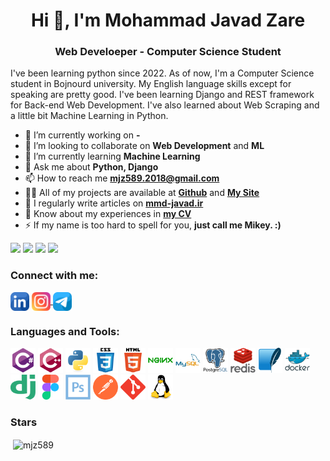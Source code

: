 <h1 align="center">Hi 👋, I'm Mohammad Javad Zare</h1>
<!-- =================================== -->

<h3 align="center">Web Develoeper - Computer Science Student</h3>
<!-- ----------------------------------------- -->

I've been learning python since 2022. As of now, I'm a Computer Science student in Bojnourd university. My English language skills except for speaking are pretty good. I've been learning Django and REST framework for Back-end Web Development. I've also learned about Web Scraping and a little bit Machine Learning in Python.

<!-- <p align="left"> <img src="https://komarev.com/ghpvc/?username=mjz589&label=Profile%20views&color=7F00FF&style=flat" alt="mjz589" /> </p> -->


- 🔭 I’m currently working on **-**
- 🤝 I’m looking to collaborate on **Web Development** and **ML**
- 🌱 I’m currently learning **Machine Learning**
- 💬 Ask me about **Python, Django**
- 📫 How to reach me **mjz589.2018@gmail.com**
- 👨‍💻 All of my projects are available at **<a href="https://github.com/mjavadzare">Github<a>** and **<a href="https://mmd-javad.ir/">My Site<a>**
- 📝 I regularly write articles on **<a href="http://mmd-javad.ir">mmd-javad.ir<a>**
- 📄 Know about my experiences in **<a href="http://mjavadzare.github.io">my CV<a>**
- ⚡ If my name is too hard to spell for you, **just call me Mikey. :)**

<div> <a href="https://www.linkedin.com/in/mohammad-javad-zare" target="_blank"><img src="https://img.shields.io/badge/LinkedIn-0077B5?style=for-the-badge&logo=linkedin&logoColor=white" target="_blank"></a>
<a href="https://github.com/mjavadzare" target="_blank"><img src="https://img.shields.io/badge/GitHub-100000?style=for-the-badge&logo=github&logoColor=white" target="_blank"></a>
<a href="https://instagram.com/mmd.javad__" target="_blank"><img src="https://img.shields.io/badge/Instagram-E4405F?style=for-the-badge&logo=instagram&logoColor=white" target="_blank"></a>
<a href = "mailto:mjz589.2018@gmail.com"><img src="https://img.shields.io/badge/-Gmail-%23333?style=for-the-badge&logo=gmail&logoColor=white" target="_blank"></a>
</div><h3 align="left">Connect with me:</h3>
<p align="left">
<a href="https://linkedin.com/in/mohammad-javad-zare" target="blank"><img align="center" src="/linkedin.png" alt="mohammad-javad-zare" height="30" width="30" /></a> <a href="https://instagram.com/mmd.javad__" target="blank"><img align="center" src="/instagram.png" alt="mmd.javad__" height="30" width="30" /> </a><a href="https://t.me/www_mohammad" target="blank"><img align="center" src="/telegram.png" alt="www_mohammad" height="30" width="30" /></a></p>

<h3 align="left">Languages and Tools:</h3>
<p align="left">
<img src="https://raw.githubusercontent.com/teamedwardforever/Readme-Generator/71f25dd8b98329b168142a6b782a107b75eab178/svg/Skills/Languages/csharp-original.svg" alt="Csharp" width="40" height="40"/>
<img src="https://raw.githubusercontent.com/teamedwardforever/Readme-Generator/71f25dd8b98329b168142a6b782a107b75eab178/svg/Skills/Languages/cplusplus-original.svg" alt="CPP" width="40" height="40"/>
<img src="https://raw.githubusercontent.com/teamedwardforever/Readme-Generator/71f25dd8b98329b168142a6b782a107b75eab178/svg/Skills/Languages/python-original.svg" alt="Python" width="40" height="40"/>
<img src="https://raw.githubusercontent.com/teamedwardforever/Readme-Generator/71f25dd8b98329b168142a6b782a107b75eab178/svg/Skills/Frontend/css3-original-wordmark.svg" alt="Css" width="40" height="40"/>
<img src="https://raw.githubusercontent.com/teamedwardforever/Readme-Generator/71f25dd8b98329b168142a6b782a107b75eab178/svg/Skills/Frontend/html5-original-wordmark.svg" alt="HTML" width="40" height="40"/>
<img src="https://raw.githubusercontent.com/teamedwardforever/Readme-Generator/71f25dd8b98329b168142a6b782a107b75eab178/svg/Skills/Backend/nginx-original.svg" alt="Nginx" width="40" height="40"/>
<img src="https://raw.githubusercontent.com/teamedwardforever/Readme-Generator/71f25dd8b98329b168142a6b782a107b75eab178/svg/Skills/Database/mysql-original-wordmark.svg" alt="Mysql" width="40" height="40"/>
<img src="https://raw.githubusercontent.com/teamedwardforever/Readme-Generator/71f25dd8b98329b168142a6b782a107b75eab178/svg/Skills/Database/postgresql-original-wordmark.svg" alt="Postgresql" width="40" height="40"/>
<img src="https://raw.githubusercontent.com/teamedwardforever/Readme-Generator/71f25dd8b98329b168142a6b782a107b75eab178/svg/Skills/Database/redis-original-wordmark.svg" alt="Redis" width="40" height="40"/>
<img src="https://raw.githubusercontent.com/teamedwardforever/Readme-Generator/71f25dd8b98329b168142a6b782a107b75eab178/svg/Skills/Database/sqlite-icon.svg" alt="Sqlite" width="40" height="40"/>
<img src="https://raw.githubusercontent.com/teamedwardforever/Readme-Generator/71f25dd8b98329b168142a6b782a107b75eab178/svg/Skills/Devops/docker-original-wordmark.svg" alt="Docker" width="40" height="40"/>
<img src="https://raw.githubusercontent.com/teamedwardforever/Readme-Generator/71f25dd8b98329b168142a6b782a107b75eab178/svg/Skills/Framework/django.svg" alt="Django" width="40" height="40"/>
<img src="https://raw.githubusercontent.com/teamedwardforever/Readme-Generator/71f25dd8b98329b168142a6b782a107b75eab178/svg/Skills/Software/figma-icon.svg" alt="Figma" width="40" height="40"/>
<img src="https://raw.githubusercontent.com/teamedwardforever/Readme-Generator/71f25dd8b98329b168142a6b782a107b75eab178/svg/Skills/Software/photoshop-line.svg" alt="Photoshop" width="40" height="40"/>
<img src="https://raw.githubusercontent.com/teamedwardforever/Readme-Generator/71f25dd8b98329b168142a6b782a107b75eab178/svg/Skills/Software/getpostman-icon.svg" alt="Postman" width="40" height="40"/>
<img src="https://raw.githubusercontent.com/teamedwardforever/Readme-Generator/71f25dd8b98329b168142a6b782a107b75eab178/svg/Skills/Other/git-scm-icon.svg" alt="Git" width="40" height="40"/>
<img src="https://raw.githubusercontent.com/teamedwardforever/Readme-Generator/71f25dd8b98329b168142a6b782a107b75eab178/svg/Skills/Other/linux-original.svg" alt="Linux" width="40" height="40"/>
</p>

<h3 align="left">Stars</h3>
<p>&nbsp;<img align="center" height="180em" src="https://github-readme-stats.vercel.app/api?username=mjavadzare&show_icons=true&locale=en&theme=buefy" alt="mjz589" /></p>

<!-- <p><img align="center" height="180em" src="https://github-readme-streak-stats.herokuapp.com/?user=mjz589&theme=buefy" alt="mjz589" /></p> --!>


